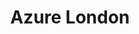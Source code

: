 ---
title: "Azure London" # Name of the group
image: "./images/london.jpg" # Location of the banner used for the group page, and in the group list

#####
# Social - Optional
#####
# facebook: ""
# github: "" # The GitHub alias that you wish to link to, e.g. chrisreddington
# linkedin: "" # The LinkedIn alias that you wish to link to, e.g. chrisreddington
twitter: "Azure" # The Twitter handle you wish to link to, e.g. CloudWithChris
# twitch: "" # The Twitch account you wish to link to, e.g. CloudWithChris
# website: "" # The website you wish to link to, e.g. www.cloudwithchris.com
# youtube: "" # The channel you wish to link to, e.g. CloudWithChris

#####
# Please do not remove or change the below front matter.
#####
layout: "single" # This is used to make sure that the /layouts/groups/single.html template is used, and is an override for hugo
show_tabs: false # This is used to prevent this page from showing up in the "Tabs" view in the /layout/groups/single.html template
---